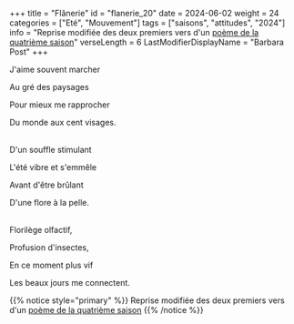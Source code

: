 +++
title = "Flânerie"
id = "flanerie_20"
date = 2024-06-02
weight = 24
categories = ["Eté", "Mouvement"]
tags = ["saisons", "attitudes", "2024"]
info = "Reprise modifiée des deux premiers vers d'un [poème de la quatrième saison](../4_quatrieme_saison/j_aime_te_voir)"
verseLength = 6
LastModifierDisplayName = "Barbara Post"
+++

J'aime souvent marcher

Au gré des paysages

Pour mieux me rapprocher

Du monde aux cent visages.

 \
D'un souffle stimulant

L'été vibre et s'emmêle

Avant d'être brûlant

D'une flore à la pelle.

 \
Florilège olfactif,

Profusion d'insectes,

En ce moment plus vif

Les beaux jours me connectent.

{{% notice style="primary" %}}
Reprise modifiée des deux premiers vers d'un [poème de la quatrième saison](../4_quatrieme_saison/j_aime_te_voir)
{{% /notice %}}
